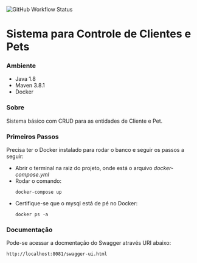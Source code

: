 ![GitHub Workflow Status](https://img.shields.io/github/workflow/status/claytoncastro/api-rest/maven)

# Sistema para Controle de Clientes e Pets

### Ambiente
* Java 1.8
* Maven 3.8.1
* Docker

### Sobre
Sistema básico com CRUD para as entidades de Cliente e Pet.

### Primeiros Passos

Precisa ter o Docker instalado para rodar o banco e seguir os passos a seguir:

* Abrir o terminal na raiz do projeto, onde está o arquivo *docker-compose.yml*
* Rodar o comando:
    ~~~
    docker-compose up
    ~~~
* Certifique-se que o mysql está de pé no Docker:
    ~~~
    docker ps -a
    ~~~

### Documentação

Pode-se acessar a docmentação do Swagger através URI abaixo:
~~~
http://localhost:8081/swagger-ui.html
~~~